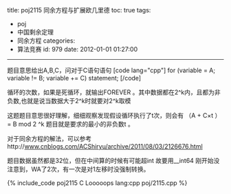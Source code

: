 title: poj2115 同余方程与扩展欧几里德
toc: true
tags:
  - poj
  - 中国剩余定理
  - 同余方程
categories:
  - 算法竞赛
id: 979
date: 2012-01-01 01:27:00
---

题目意思给出A,B,C，问对于C语句语句
[code lang="cpp"]
for (variable = A; variable != B; variable += C)
  statement;
[/code]

循环的次数，如果是死循环，就输出FOREVER 。其中数据都在2^k内，且都为非负数,也就是说当数据大于2^k时就要对2^k取模

这题题目意思很好理解，细细观察发现假设循环执行了t次，则会有 （A + C×t ）= B mod 2 ^k 题目就是要求的最小的非负数t 。

对于同余方程的解法，可以参考http://www.cnblogs.com/ACShiryu/archive/2011/08/03/2126676.html

题目数据虽然都是32位，但在中间算的时候有可能超int 故要用__int64 刚开始没注意到，WA了2次，有一次是对1左移时没强制转换。

{% include_code poj2115 C Looooops lang:cpp poj/2115.cpp %}